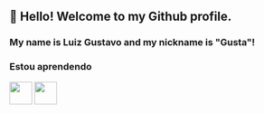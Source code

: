 ## 👋 Hello! Welcome to my Github profile.
### My name is Luiz Gustavo and my nickname is "Gusta"!


### Estou aprendendo
<img src="https://cdn.jsdelivr.net/gh/devicons/devicon/icons/java/java-original.svg"
width="40" height="40"/> <img src="https://cdn.programadoresbrasil.com.br/wp-content/uploads/2020/02/Introduction-to-HTML-and-CSS-for-Beginners-Hafiza-Rabbia-Shafiq.jpg" width="40" height="40"/>
